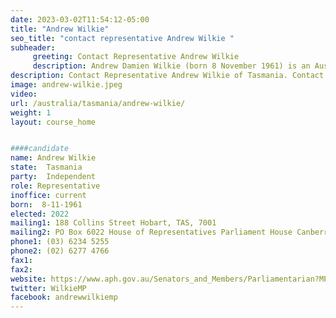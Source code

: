 ```yaml
---
date: 2023-03-02T11:54:12-05:00
title: "Andrew Wilkie"
seo_title: "contact representative Andrew Wilkie "
subheader:
     greeting: Contact Representative Andrew Wilkie
     description: Andrew Damien Wilkie (born 8 November 1961) is an Australian politician and independent federal member for Clark. Before entering politics Wilkie was an infantry officer in the Australian Army.
description: Contact Representative Andrew Wilkie of Tasmania. Contact information for Andrew Wilkie includes email address, phone number, and mailing address.
image: andrew-wilkie.jpeg
video:
url: /australia/tasmania/andrew-wilkie/
weight: 1
layout: course_home


####candidate
name: Andrew Wilkie
state:	Tasmania
party:	Independent
role: Representative
inoffice: current
born:  8-11-1961
elected: 2022
mailing1: 188 Collins Street Hobart, TAS, 7001
mailing2: PO Box 6022 House of Representatives Parliament House Canberra ACT 2600
phone1:	(03) 6234 5255
phone2: (02) 6277 4766
fax1:
fax2:
website: https://www.aph.gov.au/Senators_and_Members/Parliamentarian?MPID=C2T
twitter: WilkieMP
facebook: andrewwilkiemp
---
```

